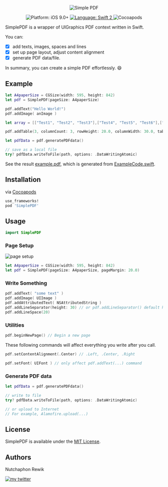 <p align="center">
    <img src="./Assets/simple_pdf_logo.png" alt="Simple PDF" />
</p>

<p align="center">
   <img src="https://img.shields.io/badge/platform-iOS%208.0%2B-blue.svg?style=flat-square" alt="Platform: iOS 9.0+" />
    <a href="https://developer.apple.com/swift">
        <img src="https://img.shields.io/badge/language-swift2-f48041.svg?style=flat-square" alt="Language: Swift 2" />
    </a>
    <img src="https://img.shields.io/cocoapods/v/SimplePDF.svg?style=flat-square" alt="Cocoapods" />
</p>


SimplePDF is a wrapper of UIGraphics PDF context written in Swift.

You can:
- [x] add texts, images, spaces and lines
- [x] set up page layout, adjust content alignment
- [x] generate PDF data/file.

In summary, you can create a simple PDF effortlessly. :smile:

## Example

```swift
let A4paperSize = CGSize(width: 595, height: 842)
let pdf = SimplePDF(pageSize: A4paperSize)

pdf.addText("Hello World!")
pdf.addImage( anImage )

let array = [["Test1", "Test2", "Test3"],["Test4", "Test5", "Test6"],["Test7", "Test8", "Test9"]];

pdf.addTable(3, columnCount: 3, rowHeight: 20.0, columnWidth: 30.0, tableLineWidth: 1.0, fontSize: 5.0, dataArray: array);

let pdfData = pdf.generatePDFdata()

// save as a local file
try? pdfData.writeToFile(path, options: .DataWritingAtomic)
```

See the result [example.pdf](Assets/example.pdf), which is generated from [ExampleCode.swift](ExampleCode.swift).

## Installation

via [Cocoapods](https://cocoapods.org)

```ruby
use_frameworks!
pod 'SimplePDF'
```

## Usage

```swift
import SimplePDF
```

### Page Setup

![page setup](Assets/page_setup.png)

```swift
let A4paperSize = CGSize(width: 595, height: 842)
let pdf = SimplePDF(pageSize: A4paperSize, pageMargin: 20.0)
```

### Write Something

```swift
pdf.addText( "some text" )
pdf.addImage( UIImage )
pdf.addAttributedText( NSAttributedString )
pdf.addLineSeparator(height: 30) // or pdf.addLineSeparator() default height is 1.0
pdf.addLineSpace(20)
```

### Utilities

```swift
pdf.beginNewPage() // Begin a new page
```

These following commands will affect everything you write after you call. 

```swift
pdf.setContentAlignment(.Center) // .Left, .Center, .Right

pdf.setFont( UIFont ) // only affect pdf.addText(...) command
```

### Generate PDF data

```swift
let pdfData = pdf.generatePDFdata()

// write to file
try? pdfData.writeToFile(path, options: .DataWritingAtomic)

// or upload to Internet
// For example, Alamofire.upload(...)
```

## License
SimplePDF is available under the [MIT License](LICENSE).

## Authors
Nutchaphon Rewik

[![my twitter][1.1]][1]

[1.1]: https://img.shields.io/badge/Twitter-@nRewik-blue.svg?style=flat-square
[1]: https://www.twitter.com/nRewik
